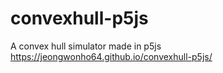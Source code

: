 # convexhull-p5js
A convex hull simulator made in p5js  
https://jeongwonho64.github.io/convexhull-p5js/
